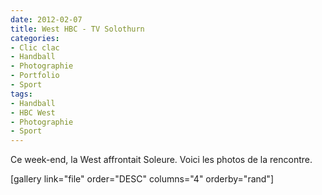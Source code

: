 ```yaml
---
date: 2012-02-07
title: West HBC - TV Solothurn
categories:
- Clic clac
- Handball
- Photographie
- Portfolio
- Sport
tags:
- Handball
- HBC West
- Photographie
- Sport
---
```

Ce week-end, la West affrontait Soleure. Voici les photos de la rencontre. <!--more-->

[gallery link="file" order="DESC" columns="4" orderby="rand"]
